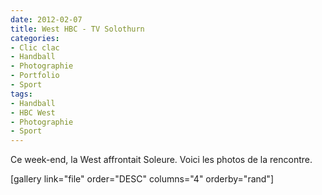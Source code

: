 ```yaml
---
date: 2012-02-07
title: West HBC - TV Solothurn
categories:
- Clic clac
- Handball
- Photographie
- Portfolio
- Sport
tags:
- Handball
- HBC West
- Photographie
- Sport
---
```

Ce week-end, la West affrontait Soleure. Voici les photos de la rencontre. <!--more-->

[gallery link="file" order="DESC" columns="4" orderby="rand"]
